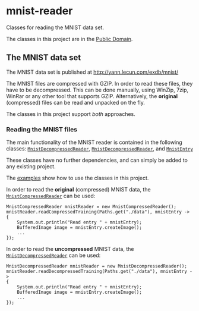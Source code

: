 # mnist-reader

Classes for reading the MNIST data set.

The classes in this project are in the [Public Domain](https://creativecommons.org/publicdomain/zero/1.0/).


## The MNIST data set

The MNIST data set is published at http://yann.lecun.com/exdb/mnist/

The MNIST files are compressed with GZIP. In order to read these files, they 
have to be decompressed. This can be done manually, using WinZip, 7zip, WinRar 
or any other tool that supports GZIP. Alternatively, the **original** 
(compressed) files can be read and unpacked on the fly.

The classes in this project support *both* approaches.

### Reading the MNIST files

The main functionality of the MNIST reader is contained in the following
classes: 
[`MnistDecompressedReader`](/src/main/java/de/javagl/mnist/reader/MnistCompressedReader.java),
[`MnistDecompressedReader`](/src/main/java/de/javagl/mnist/reader/MnistDecompressedReader.java), and
[`MnistEntry`](/src/main/java/de/javagl/mnist/reader/MnistEntry.java)

These classes have no further dependencies, and can simply be added to
any existing project. 

The [examples](/src/test/java/de/javagl/mnist/reader/test) show how to use
the classes in this project.

In order to read the **original** (compressed) MNIST data, the 
[`MnistCompressedReader`](/src/main/java/de/javagl/mnist/reader/MnistCompressedReader.java) 
can be used:

    MnistCompressedReader mnistReader = new MnistCompressedReader();
    mnistReader.readCompressedTraining(Paths.get("./data"), mnistEntry -> 
    {
        System.out.println("Read entry " + mnistEntry);
        BufferedImage image = mnistEntry.createImage();
        ...
    });


In order to read the **uncompressed** MNIST data, the
[`MnistDecompressedReader`](/src/main/java/de/javagl/mnist/reader/MnistDecompressedReader.java) 
can be used: 

    MnistDecompressedReader mnistReader = new MnistDecompressedReader();
    mnistReader.readDecompressedTraining(Paths.get("./data"), mnistEntry -> 
    {
        System.out.println("Read entry " + mnistEntry);
        BufferedImage image = mnistEntry.createImage();
        ...
    });

